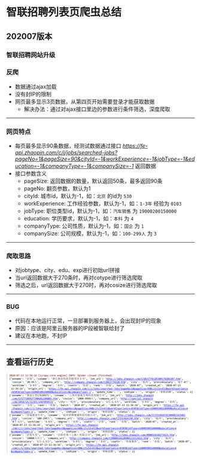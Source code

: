 # 智联招聘列表页爬虫总结

## 202007版本

### 智联招聘网站升级

### 反爬

* 数据通过ajax加载
* 没有封IP的限制
* 网页最多显示3页数据，从第四页开始需要登录才能获取数据
    * 解决办法：通过对ajax接口里边的参数进行条件筛选，深度爬取
***

### 网页特点

* 每页最多显示90条数据，经测试数据通过接口 *https://fe-api.zhaopin.com/c/i/jobs/searched-jobs?pageNo=1&pageSize=90&cityId=-1&workExperience=-1&jobType=-1&education=-1&companyType=-1&companySize=-1* 返回数据
* 接口参数含义
    * pageSize: 返回数据的数量，默认返回50条，最多返回90条
    * pageNo: 翻页参数，默认为1
    * cityId: 城市id，默认为-1，如：`北京` 的id为 `530`
    * workExperience: 工作经验参数，默认为-1，如：`1-3年` 经验为 `0103`
    * jobType: 职位类型id，默认为-1，如：`汽车销售` 为 `19000200150000`
    * education: 学历要求，默认为-1，如：`本科` 为 `4`
    * companyType: 公司性质，默认为-1，如：`国企` 为 `1`
    * companySize: 公司规模，默认为-1，如：`100-299人` 为 `3`
***

### 爬取思路

* 对jobtype、city、edu、exp进行初始url拼接
* 当url返回数据大于270条时，再对cotype进行筛选爬取
* 筛选之后，url返回数据大于270时，再对cosize进行筛选爬取
***

### BUG

* 代码在本地运行正常，一旦部署到服务器上，会出现封IP的现象
* 原因：应该是阿里云服务器的IP段被智联给封了
* 建议在本地跑，不封IP
***

## 查看运行历史
![run_history](zhaopin_search_jobs.png)
